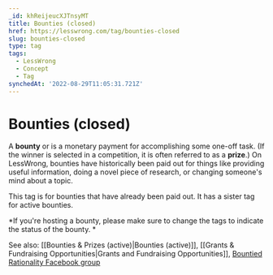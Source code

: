 ```yaml
---
_id: khReijeucXJTnsyMT
title: Bounties (closed)
href: https://lesswrong.com/tag/bounties-closed
slug: bounties-closed
type: tag
tags:
  - LessWrong
  - Concept
  - Tag
synchedAt: '2022-08-29T11:05:31.721Z'
---
```


# Bounties (closed)

A **bounty** or is a monetary payment for accomplishing some one-off task. (If the winner is selected in a competition, it is often referred to as a **prize**.) On LessWrong, bounties have historically been paid out for things like providing useful information, doing a novel piece of research, or changing someone's mind about a topic. 

This tag is for bounties that have already been paid out. It has a sister tag for active bounties.  

*If you're hosting a bounty, please make sure to change the tags to indicate the status of the bounty. *

See also: [[Bounties & Prizes (active)|Bounties (active)]], [[Grants & Fundraising Opportunities|Grants and Fundraising Opportunities]], [Bountied Rationality Facebook group](https://www.facebook.com/groups/1781724435404945/)
